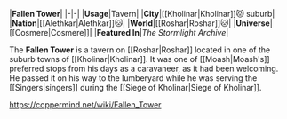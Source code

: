 |**Fallen Tower**|
|-|-|
|**Usage**|Tavern|
|**City**|[[Kholinar\|Kholinar]]🐱︎ suburb|
|**Nation**|[[Alethkar\|Alethkar]]🐱︎|
|**World**|[[Roshar\|Roshar]]🐱︎|
|**Universe**|[[Cosmere\|Cosmere]]|
|**Featured In**|*The Stormlight Archive*|

The **Fallen Tower** is a tavern on [[Roshar\|Roshar]] located in one of the suburb towns of [[Kholinar\|Kholinar]].
It was one of [[Moash\|Moash's]] preferred stops from his days as a caravaneer, as it had been welcoming. He passed it on his way to the lumberyard while he was serving the [[Singers\|singers]] during the [[Siege of Kholinar\|Siege of Kholinar]].



https://coppermind.net/wiki/Fallen_Tower